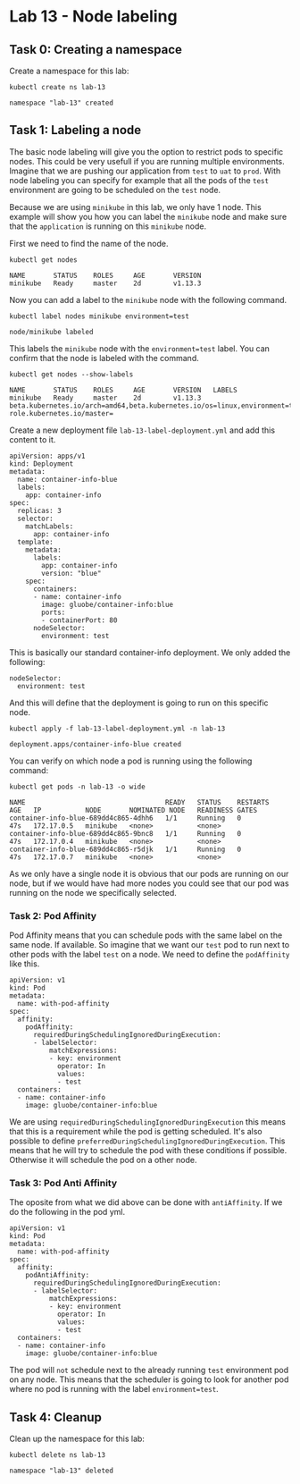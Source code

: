 # Lab 13 - Node labeling

## Task 0: Creating a namespace

Create a namespace for this lab:

```
kubectl create ns lab-13

namespace "lab-13" created
```

## Task 1: Labeling a node

The basic node labeling will give you the option to restrict pods to specific 
nodes. This could be very usefull if you are running multiple environments. 
Imagine that we are pushing our application from `test` to `uat` to `prod`. With 
node labeling you can specify for example that all the pods of the `test` 
environment are going to be scheduled on the `test` node.

Because we are using `minikube` in this lab, we only have 1 node. This example 
will show you how you can label the `minikube` node and make sure that the 
`application` is running on this `minikube` node.

First we need to find the name of the node.

```
kubectl get nodes

NAME       STATUS    ROLES     AGE       VERSION
minikube   Ready     master    2d        v1.13.3
```

Now you can add a label to the `minikube` node with the following command.

```
kubectl label nodes minikube environment=test

node/minikube labeled
```

This labels the `minikube` node with the `environment=test` label. You can 
confirm that the node is labeled with the command.

```
kubectl get nodes --show-labels

NAME       STATUS    ROLES     AGE       VERSION   LABELS
minikube   Ready     master    2d        v1.13.3   beta.kubernetes.io/arch=amd64,beta.kubernetes.io/os=linux,environment=test,kubernetes.io/hostname=minikube,node-role.kubernetes.io/master=
```

Create a new deployment file `lab-13-label-deployment.yml` and add this content 
to it.

```
apiVersion: apps/v1
kind: Deployment
metadata:
  name: container-info-blue
  labels:
    app: container-info
spec:
  replicas: 3
  selector:
    matchLabels:
      app: container-info
  template:
    metadata:
      labels:
        app: container-info
        version: "blue"
    spec:
      containers:
      - name: container-info
        image: gluobe/container-info:blue
        ports:
        - containerPort: 80
      nodeSelector:
        environment: test
```

This is basically our standard container-info deployment. We only added the 
following:

```
nodeSelector:
  environment: test
```

And this will define that the deployment is going to run on this specific node.

```
kubectl apply -f lab-13-label-deployment.yml -n lab-13

deployment.apps/container-info-blue created
```

You can verify on which node a pod is running using the following command:

```
kubectl get pods -n lab-13 -o wide

NAME                                   READY   STATUS    RESTARTS   AGE   IP           NODE       NOMINATED NODE   READINESS GATES
container-info-blue-689dd4c865-4dhh6   1/1     Running   0          47s   172.17.0.5   minikube   <none>           <none>
container-info-blue-689dd4c865-9bnc8   1/1     Running   0          47s   172.17.0.4   minikube   <none>           <none>
container-info-blue-689dd4c865-r5djk   1/1     Running   0          47s   172.17.0.7   minikube   <none>           <none>
```

As we only have a single node it is obvious that our pods are running on our 
node, but if we would have had more nodes you could see that our pod was running 
on the node we specifically selected.

### Task 2: Pod Affinity

Pod Affinity means that you can schedule pods with the same label on the same
node. If available. So imagine that we want our `test` pod to run next to other
pods with the label `test` on a node. We need to define the `podAffinity` like
this.

```
apiVersion: v1
kind: Pod
metadata:
  name: with-pod-affinity
spec:
  affinity:
    podAffinity:
      requiredDuringSchedulingIgnoredDuringExecution:
      - labelSelector:
          matchExpressions:
          - key: environment
            operator: In
            values:
            - test
  containers:
  - name: container-info
    image: gluobe/container-info:blue
```

We are using `requiredDuringSchedulingIgnoredDuringExecution` this means that
this is a requirement while the pod is getting scheduled. It's also possible to
define `preferredDuringSchedulingIgnoredDuringExecution`. This means that he
will try to schedule the pod with these conditions if possible. Otherwise it
will schedule the pod on a other node.

### Task 3: Pod Anti Affinity

The oposite from what we did above can be done with `antiAffinity`. If we do the
following in the pod yml.

```
apiVersion: v1
kind: Pod
metadata:
  name: with-pod-affinity
spec:
  affinity:
    podAntiAffinity:
      requiredDuringSchedulingIgnoredDuringExecution:
      - labelSelector:
          matchExpressions:
          - key: environment
            operator: In
            values:
            - test
  containers:
  - name: container-info
    image: gluobe/container-info:blue
```

The pod will `not` schedule next to the already running `test` environment pod
on any node. This means that the scheduler is going to look for another pod
where no pod is running with the label `environment=test`.

## Task 4: Cleanup

Clean up the namespace for this lab:

```
kubectl delete ns lab-13

namespace "lab-13" deleted
```
